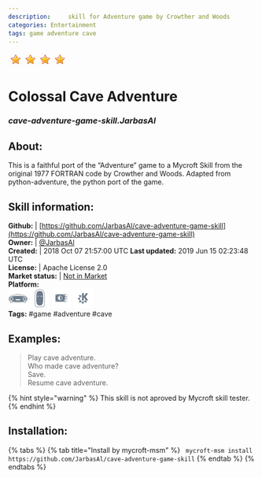 ```yaml
--- 
description:     skill for Adventure game by Crowther and Woods
categories: Entertainment   
tags: game adventure cave   
---
```


![](../.gitbook/assets/star.png)![](../.gitbook/assets/star.png)![](../.gitbook/assets/star.png)![](../.gitbook/assets/star.png)  
# Colossal Cave Adventure  
### _cave-adventure-game-skill.JarbasAl_  
## About:  
This is a faithful port of the “Adventure” game to a Mycroft Skill from the original 1977 FORTRAN code by Crowther and Woods.
Adapted from python-adventure, the python port of the game.

## Skill information:  
**Github:** | [https://github.com/JarbasAl/cave-adventure-game-skill](https://github.com/JarbasAl/cave-adventure-game-skill)  
**Owner:** | [@JarbasAl](https://github.com/JarbasAl)  
**Created:** | 2018 Oct 07 21:57:00 UTC  **Last updated:** 2019 Jun 15 02:23:48 UTC  
**License:** | Apache License 2.0  
**Market status:** | [Not in Market](https://market.mycroft.ai/skill/)  
**Platform:**  
 ![](../.gitbook/assets/mark-1-icon.png)  ![](../.gitbook/assets/mark-2-icon.png)  ![](../.gitbook/assets/picroft-icon.png)  ![](../.gitbook/assets/kde.png)   
**Tags:** \#game \#adventure \#cave   
## Examples:  
> Play cave adventure.  
> Who made cave adventure?  
> Save.  
> Resume cave adventure.  
  
{% hint style="warning" %}
This skill is not aproved by Mycroft skill tester.
{% endhint %}
    
## Installation:  
{% tabs %}
{% tab title="Install by mycroft-msm" %}
``` mycroft-msm install https://github.com/JarbasAl/cave-adventure-game-skill```
{% endtab %}
  {% endtabs %}
  